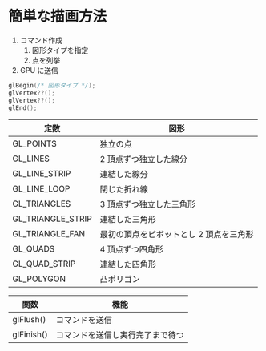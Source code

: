 # 簡単な描画方法

1. コマンド作成
   1. 図形タイプを指定
   2. 点を列挙
2. GPU に送信

```C
glBegin(/* 図形タイプ */);
glVertex??();
glVertex??();
glEnd();
```

| 定数              | 図形                                    |
| ----------------- | --------------------------------------- |
| GL_POINTS         | 独立の点                                |
| GL_LINES          | 2 頂点ずつ独立した線分                  |
| GL_LINE_STRIP     | 連結した線分                            |
| GL_LINE_LOOP      | 閉じた折れ線                            |
| GL_TRIANGLES      | 3 頂点ずつ独立した三角形                |
| GL_TRIANGLE_STRIP | 連結した三角形                          |
| GL_TRIANGLE_FAN   | 最初の頂点をピボットとし 2 頂点を三角形 |
| GL_QUADS          | 4 頂点ずつ四角形                        |
| GL_QUAD_STRIP     | 連結した四角形                          |
| GL_POLYGON        | 凸ポリゴン                              |

| 関数       | 機能                             |
| ---------- | -------------------------------- |
| glFlush()  | コマンドを送信                   |
| glFinish() | コマンドを送信し実行完了まで待つ |
